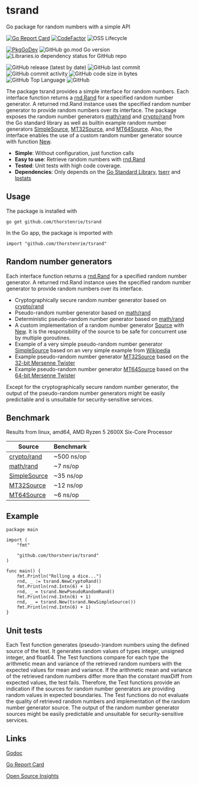 # tsrand
Go package for random numbers with a simple API

[![Go Report Card](https://goreportcard.com/badge/github.com/thorstenrie/tsrand)](https://goreportcard.com/report/github.com/thorstenrie/tsrand)
[![CodeFactor](https://www.codefactor.io/repository/github/thorstenrie/tsrand/badge)](https://www.codefactor.io/repository/github/thorstenrie/tsrand)
![OSS Lifecycle](https://img.shields.io/osslifecycle/thorstenrie/tsrand)

[![PkgGoDev](https://pkg.go.dev/badge/mod/github.com/thorstenrie/tsrand)](https://pkg.go.dev/mod/github.com/thorstenrie/tsrand)
![GitHub go.mod Go version](https://img.shields.io/github/go-mod/go-version/thorstenrie/tsrand)
![Libraries.io dependency status for GitHub repo](https://img.shields.io/librariesio/github/thorstenrie/tsrand)

![GitHub release (latest by date)](https://img.shields.io/github/v/release/thorstenrie/tsrand)
![GitHub last commit](https://img.shields.io/github/last-commit/thorstenrie/tsrand)
![GitHub commit activity](https://img.shields.io/github/commit-activity/m/thorstenrie/tsrand)
![GitHub code size in bytes](https://img.shields.io/github/languages/code-size/thorstenrie/tsrand)
![GitHub Top Language](https://img.shields.io/github/languages/top/thorstenrie/tsrand)
![GitHub](https://img.shields.io/github/license/thorstenrie/tsrand)

The package tsrand provides a simple interface for random numbers. Each interface function returns a [rnd.Rand](https://pkg.go.dev/math/rand#Rand) for a specified random number generator. A returned rnd.Rand instance uses the specified random number generator to provide random numbers over its interface. The package exposes the random number generators [math/rand](https://pkg.go.dev/math/rand) and [crypto/rand](https://pkg.go.dev/crypto/rand) from the Go standard library as well as builtin example random number generators [SimpleSource](https://pkg.go.dev/github.com/thorstenrie/tsrand#SimpleSource), [MT32Source](https://pkg.go.dev/github.com/thorstenrie/tsrand#MT32Source), and [MT64Source](https://pkg.go.dev/github.com/thorstenrie/tsrand#MT64Source). Also, the interface enables the use of a custom random number generator source with function [New](https://pkg.go.dev/github.com/thorstenrie/tsrand#New).

- **Simple**: Without configuration, just function calls
- **Easy to use**: Retrieve random numbers with [rnd.Rand](https://pkg.go.dev/math/rand#Rand)
- **Tested**: Unit tests with high code coverage.
- **Dependencies**: Only depends on the [Go Standard Library](https://pkg.go.dev/std), [tserr](https://github.com/thorstenrie/tserr) and [lpstats](https://github.com/thorstenrie/lpstats)

## Usage

The package is installed with 

```
go get github.com/thorstenrie/tsrand
```

In the Go app, the package is imported with

```
import "github.com/thorstenrie/tsrand"
```
## Random number generators

Each interface function returns a [rnd.Rand](https://pkg.go.dev/math/rand#Rand) for a specified random number generator. A returned rnd.Rand instance uses the specified random number generator to provide random numbers over its interface.

- Cryptographically secure random number generator based on [crypto/rand](https://pkg.go.dev/crypto/rand)
- Pseudo-random number generator based on [math/rand](https://pkg.go.dev/math/rand)
- Deterministic pseudo-random number generator based on [math/rand](https://pkg.go.dev/math/rand)
- A custom implementation of a random number generator [Source](https://pkg.go.dev/github.com/thorstenrie/tsrand#Source) with [New](https://pkg.go.dev/github.com/thorstenrie/tsrand#New). It is the responsibility of the source to be safe for concurrent use by multiple goroutines.
- Example of a very simple pseudo-random number generator [SimpleSource](https://pkg.go.dev/github.com/thorstenrie/tsrand#SimpleSource) based on an very simple example from [Wikipedia](https://en.wikipedia.org/wiki/Pseudorandom_number_generator#Implementation)
- Example pseudo-random number generator [MT32Source](https://pkg.go.dev/github.com/thorstenrie/tsrand#MT32Source) based on the [32-bit Mersenne Twister](http://www.math.sci.hiroshima-u.ac.jp/m-mat/MT/MT2002/emt19937ar.html)
- Example pseudo-random number generator [MT64Source](https://pkg.go.dev/github.com/thorstenrie/tsrand#MT64Source) based on the [64-bit Mersenne Twister](http://www.math.sci.hiroshima-u.ac.jp/m-mat/MT/emt64.html)

Except for the cryptographically secure random number generator, the output of the pseudo-random number generators might be easily predictable and is unsuitable for security-sensitive services.

## Benchmark

Results from linux, amd64, AMD Ryzen 5 2600X Six-Core Processor

| Source  | Benchmark  | 
|---|---|
| [crypto/rand](https://pkg.go.dev/crypto/rand) | ~500 ns/op |
| [math/rand](https://pkg.go.dev/math/rand)  | ~7 ns/op |
| [SimpleSource](https://pkg.go.dev/github.com/thorstenrie/tsrand#SimpleSource)  | ~35 ns/op |
| [MT32Source](https://pkg.go.dev/github.com/thorstenrie/tsrand#MT32Source) | ~12 ns/op |
| [MT64Source](https://pkg.go.dev/github.com/thorstenrie/tsrand#MT64Source) | ~6 ns/op |

## Example

```
package main

import (
	"fmt"

	"github.com/thorstenrie/tsrand"
)

func main() {
	fmt.Println("Rolling a dice...")
	rnd, _ := tsrand.NewCryptoRand()
	fmt.Println(rnd.Intn(6) + 1)
	rnd, _ = tsrand.NewPseudoRandomRand()
	fmt.Println(rnd.Intn(6) + 1)
	rnd, _ = tsrand.New(tsrand.NewSimpleSource())
	fmt.Println(rnd.Intn(6) + 1)
}
```

## Unit tests

Each Test function generates (pseudo-)random numbers using the defined source of the test. It generates random values of types integer, unsigned integer, and float64. The Test functions compare for each type the arithmetic mean and variance of the retrieved random numbers with the expected values for mean and variance. If the arithmetic mean and variance of the retrieved random numbers differ more than the constant maxDiff from expected values, the test fails. Therefore, the Test functions provide an indication if the sources for random number generators are providing random values in expected boundaries. The Test functions do not evaluate the quality of retrieved random numbers and implementation of the random number generator source. The output of the random number generator sources might be easily predictable and unsuitable for security-sensitive services.

## Links

[Godoc](https://pkg.go.dev/github.com/thorstenrie/tsrand)

[Go Report Card](https://goreportcard.com/report/github.com/thorstenrie/tsrand)

[Open Source Insights](https://deps.dev/go/github.com%2Fthorstenrie%2Ftsrand)
